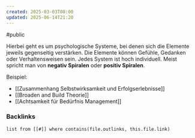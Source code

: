 ```yaml
---
created: 2025-03-03T08:00
updated: 2025-06-14T21:20
---
```

#public

Hierbei geht es um psychologische Systeme, bei denen sich die Elemente jeweils gegenseitig verstärken. Die Elemente können Gefühle, Gedanken oder Verhaltensweisen sein. Jedes System ist hoch individuell. 
Meist spricht man von **negativ Spiralen** oder **positiv Spiralen**. 

Beispiel: 
- [[Zusammenhang Selbstwirksamkeit und Erfolgserlebnisse]]
- [[Broaden and Build Theorie]]
- [[Achtsamkeit für Bedürfnis Management]]

### Backlinks
```dataview 
list from [[#]] where contains(file.outlinks, this.file.link)
```

